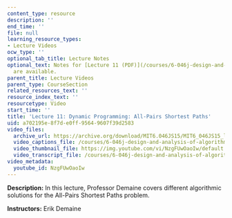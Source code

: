 ```yaml
---
content_type: resource
description: ''
end_time: ''
file: null
learning_resource_types:
- Lecture Videos
ocw_type: ''
optional_tab_title: Lecture Notes
optional_text: Notes for [Lecture 11 (PDF)](/courses/6-046j-design-and-analysis-of-algorithms-spring-2015/resources/mit6_046js15_lec11)
  are available.
parent_title: Lecture Videos
parent_type: CourseSection
related_resources_text: ''
resource_index_text: ''
resourcetype: Video
start_time: ''
title: 'Lecture 11: Dynamic Programming: All-Pairs Shortest Paths'
uid: a702195e-8f7d-e0ff-9564-9607f39d2583
video_files:
  archive_url: https://archive.org/download/MIT6.046JS15/MIT6_046JS15_lec11_300k.mp4
  video_captions_file: /courses/6-046j-design-and-analysis-of-algorithms-spring-2015/520a226d3fa95360a5fce37bdc13ec3a_NzgFUwOaoIw.vtt
  video_thumbnail_file: https://img.youtube.com/vi/NzgFUwOaoIw/default.jpg
  video_transcript_file: /courses/6-046j-design-and-analysis-of-algorithms-spring-2015/dfd49eb1cf655c54359492df821a4203_NzgFUwOaoIw.pdf
video_metadata:
  youtube_id: NzgFUwOaoIw
---
```


**Description:** In this lecture, Professor Demaine covers different algorithmic solutions for the All-Pairs Shortest Paths problem.

**Instructors:** Erik Demaine



